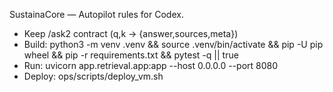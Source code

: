 SustainaCore — Autopilot rules for Codex.
- Keep /ask2 contract (q,k -> {answer,sources,meta})
- Build: python3 -m venv .venv && source .venv/bin/activate && pip -U pip wheel && pip -r requirements.txt && pytest -q || true
- Run: uvicorn app.retrieval.app:app --host 0.0.0.0 --port 8080
- Deploy: ops/scripts/deploy_vm.sh
